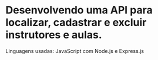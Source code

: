 # Desenvolvendo uma API para localizar, cadastrar e excluir instrutores e aulas.

Linguagens usadas: JavaScript com Node.js e Express.js
